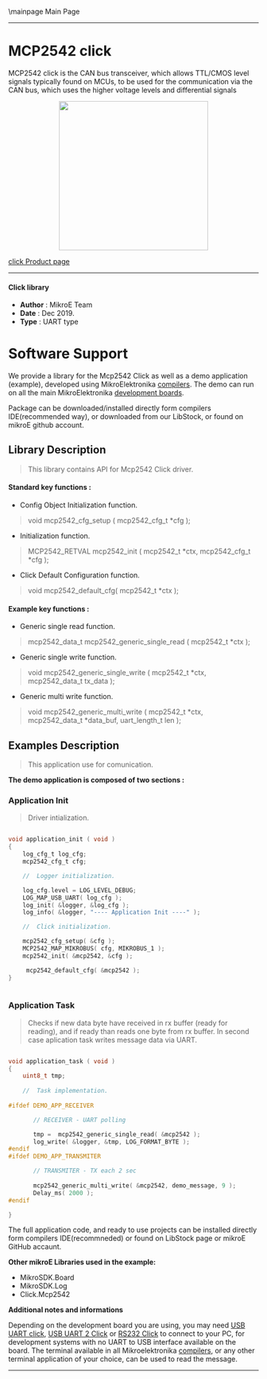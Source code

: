 \mainpage Main Page
 
 

---
# MCP2542 click

MCP2542 click is the CAN bus transceiver, which allows TTL/CMOS level signals typically found on MCUs, to be used for the communication via the CAN bus, which uses the higher voltage levels and differential signals

<p align="center">
  <img src="https://download.mikroe.com/images/click_for_ide/mcp2542_click.png" height=300px>
</p>


[click Product page](<https://www.mikroe.com/mcp2542-click>)

---


#### Click library 

- **Author**        : MikroE Team
- **Date**          : Dec 2019.
- **Type**          : UART type


# Software Support

We provide a library for the Mcp2542 Click 
as well as a demo application (example), developed using MikroElektronika 
[compilers](https://shop.mikroe.com/compilers). 
The demo can run on all the main MikroElektronika [development boards](https://shop.mikroe.com/development-boards).

Package can be downloaded/installed directly form compilers IDE(recommended way), or downloaded from our LibStock, or found on mikroE github account. 

## Library Description

> This library contains API for Mcp2542 Click driver.

#### Standard key functions :

- Config Object Initialization function.
> void mcp2542_cfg_setup ( mcp2542_cfg_t *cfg ); 
 
- Initialization function.
> MCP2542_RETVAL mcp2542_init ( mcp2542_t *ctx, mcp2542_cfg_t *cfg );

- Click Default Configuration function.
> void mcp2542_default_cfg( mcp2542_t *ctx );


#### Example key functions :

- Generic single read function.
> mcp2542_data_t mcp2542_generic_single_read ( mcp2542_t *ctx );
 
- Generic single write function.
> void mcp2542_generic_single_write ( mcp2542_t *ctx, mcp2542_data_t tx_data );

- Generic multi write function.
> void mcp2542_generic_multi_write ( mcp2542_t *ctx, mcp2542_data_t *data_buf,  uart_length_t len );

## Examples Description

> This application use for comunication.

**The demo application is composed of two sections :**

### Application Init 

> Driver intialization.

```c

void application_init ( void )
{
    log_cfg_t log_cfg;
    mcp2542_cfg_t cfg;

    //  Logger initialization.

    log_cfg.level = LOG_LEVEL_DEBUG;
    LOG_MAP_USB_UART( log_cfg );
    log_init( &logger, &log_cfg );
    log_info( &logger, "---- Application Init ----" );

    //  Click initialization.

    mcp2542_cfg_setup( &cfg );
    MCP2542_MAP_MIKROBUS( cfg, MIKROBUS_1 );
    mcp2542_init( &mcp2542, &cfg );

     mcp2542_default_cfg( &mcp2542 );
}
  
```

### Application Task

> Checks if new data byte have received in rx buffer (ready for reading), and if ready than reads one byte from rx buffer. In second case aplication task writes message data via UART.

```c

void application_task ( void )
{
    uint8_t tmp;
    
    //  Task implementation.
    
#ifdef DEMO_APP_RECEIVER

       // RECEIVER - UART polling

       tmp =  mcp2542_generic_single_read( &mcp2542 );
       log_write( &logger, &tmp, LOG_FORMAT_BYTE );
#endif
#ifdef DEMO_APP_TRANSMITER

       // TRANSMITER - TX each 2 sec
       
       mcp2542_generic_multi_write( &mcp2542, demo_message, 9 );
       Delay_ms( 2000 );
#endif

}  

```


The full application code, and ready to use projects can be  installed directly form compilers IDE(recommneded) or found on LibStock page or mikroE GitHub accaunt.

**Other mikroE Libraries used in the example:** 

- MikroSDK.Board
- MikroSDK.Log
- Click.Mcp2542

**Additional notes and informations**

Depending on the development board you are using, you may need 
[USB UART click](https://shop.mikroe.com/usb-uart-click), 
[USB UART 2 Click](https://shop.mikroe.com/usb-uart-2-click) or 
[RS232 Click](https://shop.mikroe.com/rs232-click) to connect to your PC, for 
development systems with no UART to USB interface available on the board. The 
terminal available in all Mikroelektronika 
[compilers](https://shop.mikroe.com/compilers), or any other terminal application 
of your choice, can be used to read the message.



---
